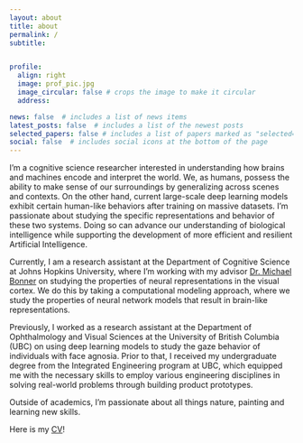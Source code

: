 ```yaml
---
layout: about
title: about
permalink: /
subtitle: 


profile:
  align: right
  image: prof_pic.jpg
  image_circular: false # crops the image to make it circular
  address: 

news: false  # includes a list of news items
latest_posts: false  # includes a list of the newest posts
selected_papers: false # includes a list of papers marked as "selected={true}"
social: false  # includes social icons at the bottom of the page
---
```



I’m a cognitive science researcher interested in understanding how brains and machines encode and interpret the world. We, as humans, possess the ability to make sense of our surroundings by generalizing across scenes and contexts. On the other hand, current large-scale deep learning models exhibit certain human-like behaviors after training on massive datasets. I’m passionate about studying the specific representations and behavior of these two systems. Doing so can advance our understanding of biological intelligence while supporting the development of more efficient and resilient Artificial Intelligence.

Currently, I am a research assistant at the Department of Cognitive Science at Johns Hopkins University, where I’m working with my advisor <a href="https://cogsci.jhu.edu/directory/michael-bonner/">Dr. Michael Bonner</a> on studying the properties of neural representations in the visual cortex. We do this by taking a computational modeling approach, where we study the properties of neural network models that result in brain-like representations. 

Previously, I worked as a research assistant at the Department of Ophthalmology and Visual Sciences at the University of British Columbia (UBC) on using deep learning models to study the gaze behavior of individuals with face agnosia. Prior to that, I received my undergraduate degree from the Integrated Engineering program at UBC, which equipped me with the necessary skills to employ various engineering disciplines in solving real-world problems through building product prototypes.

Outside of academics, I’m passionate about all things nature, painting and learning new skills.

Here is my <a href="https://akazemian.github.io/cv/">CV</a>!






